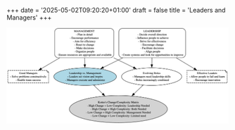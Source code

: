 +++
date = '2025-05-02T09:20:20+01:00'
draft = false
title = 'Leaders and Managers'
+++

<center><img src="/images/leaders-and-managers.png" width="900"/></center></br>
